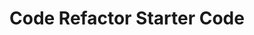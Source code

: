 # Code Refactor Starter Code
<!-- For this assignment I went in and started looking at the html and the live sight. 

I got a feel of the website and its functionality then I went into the HTML and started making changes. 

I made changes in the html that clearly explain the format of the website in the code itself. 

I also added alt attributes to all the img to explain what is being presented. -->